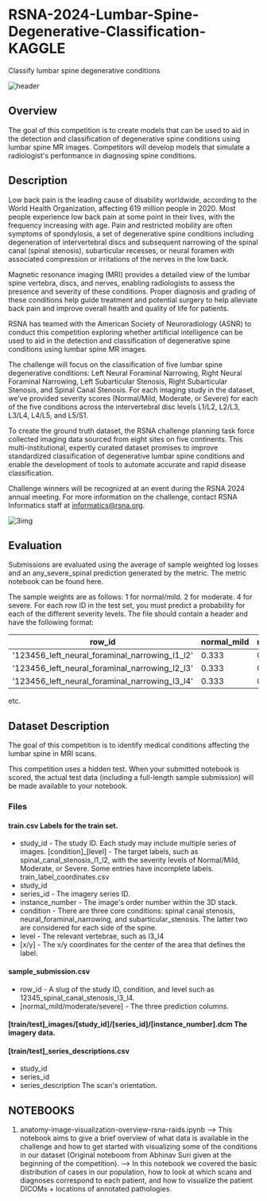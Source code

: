 # RSNA-2024-Lumbar-Spine-Degenerative-Classification-KAGGLE
Classify lumbar spine degenerative conditions

![header](https://github.com/user-attachments/assets/64805055-afa7-4b6a-ba1f-e6218a0b4b69)


## Overview
The goal of this competition is to create models that can be used to aid in the detection and classification of degenerative spine conditions using lumbar spine MR images. Competitors will develop models that simulate a radiologist's performance in diagnosing spine conditions.

## Description
Low back pain is the leading cause of disability worldwide, according to the World Health Organization, affecting 619 million people in 2020. Most people experience low back pain at some point in their lives, with the frequency increasing with age. Pain and restricted mobility are often symptoms of spondylosis, a set of degenerative spine conditions including degeneration of intervertebral discs and subsequent narrowing of the spinal canal (spinal stenosis), subarticular recesses, or neural foramen with associated compression or irritations of the nerves in the low back.

Magnetic resonance imaging (MRI) provides a detailed view of the lumbar spine vertebra, discs, and nerves, enabling radiologists to assess the presence and severity of these conditions. Proper diagnosis and grading of these conditions help guide treatment and potential surgery to help alleviate back pain and improve overall health and quality of life for patients.

RSNA has teamed with the American Society of Neuroradiology (ASNR) to conduct this competition exploring whether artificial intelligence can be used to aid in the detection and classification of degenerative spine conditions using lumbar spine MR images.

The challenge will focus on the classification of five lumbar spine degenerative conditions: Left Neural Foraminal Narrowing, Right Neural Foraminal Narrowing, Left Subarticular Stenosis, Right Subarticular Stenosis, and Spinal Canal Stenosis. For each imaging study in the dataset, we’ve provided severity scores (Normal/Mild, Moderate, or Severe) for each of the five conditions across the intervertebral disc levels L1/L2, L2/L3, L3/L4, L4/L5, and L5/S1.

To create the ground truth dataset, the RSNA challenge planning task force collected imaging data sourced from eight sites on five continents. This multi-institutional, expertly curated dataset promises to improve standardized classification of degenerative lumbar spine conditions and enable the development of tools to automate accurate and rapid disease classification.

Challenge winners will be recognized at an event during the RSNA 2024 annual meeting. For more information on the challenge, contact RSNA Informatics staff at informatics@rsna.org.

![3img](https://github.com/user-attachments/assets/229cc15e-373b-4ea0-8516-3cf7abbe0183)


## Evaluation
Submissions are evaluated using the average of sample weighted log losses and an any_severe_spinal prediction generated by the metric. The metric notebook can be found here.

The sample weights are as follows:
1 for normal/mild.
2 for moderate.
4 for severe.
For each row ID in the test set, you must predict a probability for each of the different severity levels. The file should contain a header and have the following format:

| row_id | normal_mild | moderate | severe |
| --- | --- | --- | --- |
| '123456_left_neural_foraminal_narrowing_l1_l2' | 0.333 | 0.333 | 0.333 |
| '123456_left_neural_foraminal_narrowing_l2_l3' | 0.333 | 0.333 | 0.333 |
| '123456_left_neural_foraminal_narrowing_l3_l4' | 0.333 | 0.333 | 0.333 |
etc.

## Dataset Description
The goal of this competition is to identify medical conditions affecting the lumbar spine in MRI scans.

This competition uses a hidden test. When your submitted notebook is scored, the actual test data (including a full-length sample submission) will be made available to your notebook.

### Files
#### train.csv Labels for the train set.
- study_id - The study ID. Each study may include multiple series of images.
[condition]_[level] - The target labels, such as spinal_canal_stenosis_l1_l2, with the severity levels of Normal/Mild, Moderate, or Severe. Some entries have incomplete labels.
train_label_coordinates.csv
- study_id
- series_id - The imagery series ID.
- instance_number - The image's order number within the 3D stack.
- condition - There are three core conditions: spinal canal stenosis, neural_foraminal_narrowing, and subarticular_stenosis. The latter two are considered for each side of the spine.
- level - The relevant vertebrae, such as l3_l4
- [x/y] - The x/y coordinates for the center of the area that defines the label.

#### sample_submission.csv
- row_id - A slug of the study ID, condition, and level such as 12345_spinal_canal_stenosis_l3_l4.
- [normal_mild/moderate/severe] - The three prediction columns.

#### [train/test]_images/[study_id]/[series_id]/[instance_number].dcm The imagery data.
#### [train/test]_series_descriptions.csv
- study_id
- series_id
- series_description The scan's orientation.

## NOTEBOOKS
1. anatomy-image-visualization-overview-rsna-raids.ipynb
  --> This notebook aims to give a brief overview of what data is available in the challenge and how to get started with visualizing some of the conditions in our dataset (Original noteboom from Abhinav Suri given at the beginning of the competition).
  --> In this notebook we covered the basic distribution of cases in our population, how to look at which scans and diagnoses correspond to each patient, and how to visualize the patient DICOMs + locations of annotated pathologies. 
   
